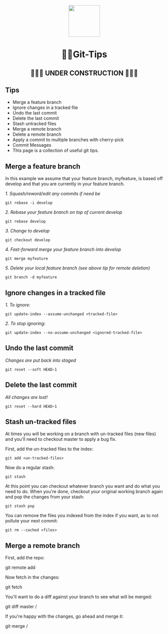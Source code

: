 <div align="center">
<img style="width: 100px;height: 100px;margin: auto;" src="https://avatars2.githubusercontent.com/u/62488287?s=200&amp;v=4">

# 🐱‍💻Git-Tips
## 🚧🚧🚧 UNDER CONSTRUCTION 🚧🚧🚧


</div>

## Tips

- Merge a feature branch
- Ignore changes in a tracked file
- Undo the last commit
- Delete the last commit
- Stash untracked files
- Merge a remote branch
- Delete a remote branch
- Apply a commit to multiple branches with cherry-pick
- Commit Messages
- This page is a collection of useful git tips.

## Merge a feature branch
In this example we assume that your feature branch, myfeature, is based off develop and that you are currently in your feature branch.

*1. Squash/reword/edit any commits if need be*

    git rebase -i develop
*2. Rebase your feature branch on top of current develop*

    git rebase develop
*3. Change to develop*

    git checkout develop
*4. Fast-forward merge your feature branch into develop*

    git merge myfeature
*5. Delete your local feature branch (see above tip for remote deletion)*

    git branch -d myfeature

## Ignore changes in a tracked file 
*1. To ignore:*

    git update-index --assume-unchanged <tracked-file>

*2. To stop ignoring:*

    git update-index --no-assume-unchanged <ignored-tracked-file>

## Undo the last commit
*Changes are put back into staged*

    git reset --soft HEAD~1

## Delete the last commit
*All changes are lost!*

    git reset --hard HEAD~1

## Stash un-tracked files
At times you will be working on a branch with un-tracked files (new files) and you'll need to checkout master to apply a bug fix.

First, add the un-tracked files to the index:

    git add <un-tracked-files>

Now do a regular stash:

    git stash

At this point you can checkout whatever branch you want and do what you need to do. When you're done, checkout your original working branch again and pop the changes from your stash:

    git stash pop

You can remove the files you indexed from the index if you want, as to not pollute your next commit:

    git rm --cached <files>


## Merge a remote branch
First, add the repo:

git remote add <reponame> <location>

Now fetch in the changes:

git fetch <reponame>

You'll want to do a diff against your branch to see what will be merged:

git diff master <reponame>/<branch>

If you're happy with the changes, go ahead and merge it:

git merge <reponame>/<branch>